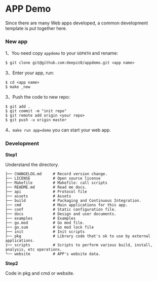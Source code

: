 # APP Demo

Since there are many Web apps developed, a common development template is put together here.

### New app
1、You need copy `appdemo` to your `GOPATH` and rename:
```
$ git clone git@github.com:deepzz0/appdemo.git <app name>
```

3、Enter your app, run:
```
$ cd <app name>
$ make _new
```

3、Push the code to new repo:
```
$ git add .
$ git commit -m "init repo"
$ git remote add origin <your repo>
$ git push -u origin master
```

4、`make run app=demo` you can start your web app.

### Development

**Step1**

Understand the directory.

```
├── CHANGELOG.md     # Record version change.
├── LICENSE          # Open source license
├── Makefile         # Makefile: call scripts
├── README.md        # Read me docs.
├── api              # Protocol file
├── assets           # Assets
├── build            # Packaging and Continuous Integration.
├── cmd              # Main applications for this app.
├── conf             # Static configuration file.
├── docs             # Design and user documents.
├── examples         # Examples
├── go.mod           # Go mod file.
├── go.sum           # Go mod lock file
├── init             # Init scripts
├── pkg              # Library code that's ok to use by external applications.
├── scripts          # Scripts to perform various build, install, analysis, etc operations.
└── website          # APP's website data.
```



**Step2**

Code in pkg and cmd or website.


